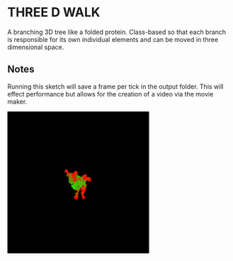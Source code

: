 # THREE D WALK

A branching 3D tree like a folded protein. Class-based so that each branch is responsible for its own individual elements and can be moved in three dimensional space.

## Notes

Running this sketch will save a frame per tick in the output folder. This will effect performance but allows for the creation of a video via the movie maker.

![A spinning abstract shape on a black background](./threedwalk.gif)
